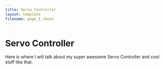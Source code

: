 ```yaml
---
title: Servo Controller
layout: template
filename: page_1_chess
--- 
```


# Servo Controller

Here is where I will talk about my super awesome Servo Controller and cool stuff like that.
